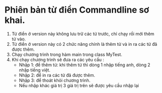 # Phiên bản từ điển Commandline sơ khai.
1. Từ điển ở version này không lưu trữ các từ trước, chỉ chạy rồi mới thêm từ vào.
2. Từ điển ở version này có 2 chức năng chính là thêm từ và in ra các từ đã được thêm.
3. Chạy chương trình trong hàm main trong class MyTest.
4. Khi chạy chương trình sẽ đưa ra các yêu cầu :
     - Nhập 1: để thêm từ: khi thêm từ thì dòng 1 nhập tiếng anh, dòng 2 nhập tiếng việt.
     - Nhập 2: để in ra các từ đã được thêm.
     - Nhập 3: để thoát khỏi chương trình.
     - Nếu nhập khác giá trị 3 giá trị trên sẽ được yêu cầu nhập lại
